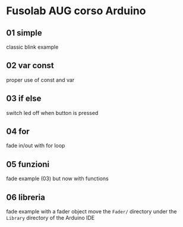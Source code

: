 Fusolab AUG corso Arduino
=========================

## 01 simple
classic blink example

## 02 var const
proper use of const and var

## 03 if else
switch led off when button is pressed

## 04 for
fade in/out with for loop

## 05 funzioni
fade example (03) but now with functions

## 06 libreria
fade example with a fader object
move the `Fader/` directory under the `Library` directory of the Arduino IDE
